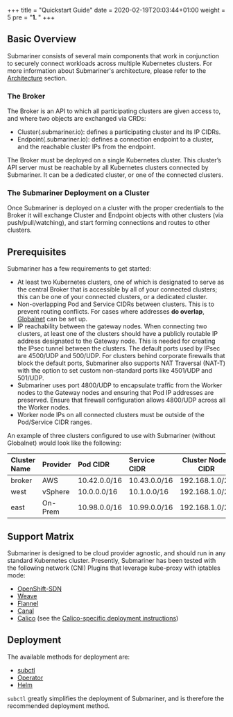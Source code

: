 +++
title = "Quickstart Guide"
date = 2020-02-19T20:03:44+01:00
weight = 5
pre = "<b>1. </b>"
+++

## Basic Overview

Submariner consists of several main components that work in conjunction to securely connect workloads across multiple Kubernetes clusters.
For more information about Submariner's architecture, please refer to the [Architecture](../architecture) section.

### The Broker

The Broker is an API to which all participating clusters are given access to, and where two objects are exchanged via CRDs:

* Cluster(.submariner.io): defines a participating cluster and its IP CIDRs.
* Endpoint(.submariner.io): defines a connection endpoint to a cluster, and the reachable cluster IPs from the endpoint.

The Broker must be deployed on a single Kubernetes cluster. This cluster’s API server must be reachable by all Kubernetes clusters connected
by Submariner. It can be a dedicated cluster, or one of the connected clusters.

### The Submariner Deployment on a Cluster

Once Submariner is deployed on a cluster with the proper credentials to the Broker it will exchange Cluster and Endpoint objects with other
clusters (via push/pull/watching), and start forming connections and routes to other clusters.

## Prerequisites

Submariner has a few requirements to get started:

* At least two Kubernetes clusters, one of which is designated to serve as the central Broker that is accessible by all of your connected
  clusters; this can be one of your connected clusters, or a dedicated cluster.
* Non-overlapping Pod and Service CIDRs between clusters. This is to prevent routing conflicts. For cases where addresses **do
  overlap**, [Globalnet](../architecture/globalnet) can be set up.
* IP reachability between the gateway nodes. When connecting two clusters, at least one of the clusters should have a publicly routable
  IP address designated to the Gateway node. This is needed for creating the IPsec tunnel between the clusters. The default ports used by
IPsec are 4500/UDP and 500/UDP. For clusters behind corporate firewalls that block the default ports, Submariner also supports NAT Traversal
(NAT-T) with the option to set custom non-standard ports like 4501/UDP and 501/UDP.
* Submariner uses port 4800/UDP to encapsulate traffic from the Worker nodes to the Gateway nodes and ensuring that Pod IP addresses are
preserved. Ensure that firewall configuration allows 4800/UDP across all the Worker nodes.
* Worker node IPs on all connected clusters must be outside of the Pod/Service CIDR ranges.

An example of three clusters configured to use with Submariner (without Globalnet) would look like the following:

| Cluster Name | Provider | Pod  CIDR    | Service CIDR | Cluster Nodes CIDR |
|:-------------|:---------|:-------------|:-------------|--------------------|
| broker       | AWS      | 10.42.0.0/16 | 10.43.0.0/16 | 192.168.1.0/24     |
| west         | vSphere  | 10.0.0.0/16  | 10.1.0.0/16  | 192.168.1.0/24     |
| east         | On-Prem  | 10.98.0.0/16 | 10.99.0.0/16 | 192.168.1.0/24     |

## Support Matrix

Submariner is designed to be cloud provider agnostic, and should run in any standard Kubernetes cluster. Presently, Submariner has been
tested with the following network (CNI) Plugins that leverage kube-proxy with iptables mode:

* [OpenShift-SDN](https://github.com/openshift/sdn)
* [Weave](https://github.com/weaveworks/weave)
* [Flannel](https://github.com/coreos/flannel)
* [Canal](https://docs.projectcalico.org/getting-started/kubernetes/flannel/flannel)
* [Calico](https://www.projectcalico.org/) (see the [Calico-specific deployment instructions](../deployment/calico/))

## Deployment

The available methods for deployment are:

* [subctl](../deployment)
* [Operator](https://github.com/submariner-io/submariner-operator)
* [Helm](../deployment/helm)

`subctl` greatly simplifies the deployment of Submariner, and is therefore the recommended deployment
method.
